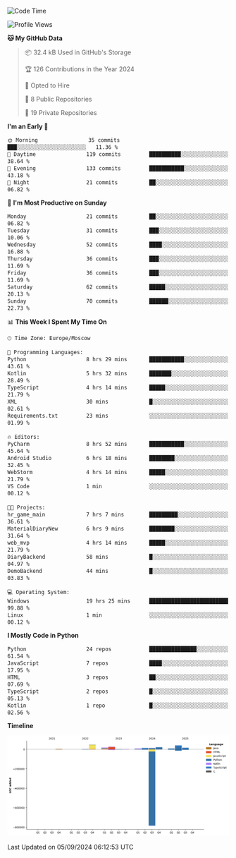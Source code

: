 <!--START_SECTION:waka-->
![Code Time](http://img.shields.io/badge/Code%20Time-506%20hrs%2028%20mins-blue)

![Profile Views](http://img.shields.io/badge/Profile%20Views-9-blue)

**🐱 My GitHub Data** 

> 📦 32.4 kB Used in GitHub's Storage 
 > 
> 🏆 126 Contributions in the Year 2024
 > 
> 💼 Opted to Hire
 > 
> 📜 8 Public Repositories 
 > 
> 🔑 19 Private Repositories 
 > 
**I'm an Early 🐤** 

```text
🌞 Morning                35 commits          ███░░░░░░░░░░░░░░░░░░░░░░   11.36 % 
🌆 Daytime                119 commits         ██████████░░░░░░░░░░░░░░░   38.64 % 
🌃 Evening                133 commits         ███████████░░░░░░░░░░░░░░   43.18 % 
🌙 Night                  21 commits          ██░░░░░░░░░░░░░░░░░░░░░░░   06.82 % 
```
📅 **I'm Most Productive on Sunday** 

```text
Monday                   21 commits          ██░░░░░░░░░░░░░░░░░░░░░░░   06.82 % 
Tuesday                  31 commits          ███░░░░░░░░░░░░░░░░░░░░░░   10.06 % 
Wednesday                52 commits          ████░░░░░░░░░░░░░░░░░░░░░   16.88 % 
Thursday                 36 commits          ███░░░░░░░░░░░░░░░░░░░░░░   11.69 % 
Friday                   36 commits          ███░░░░░░░░░░░░░░░░░░░░░░   11.69 % 
Saturday                 62 commits          █████░░░░░░░░░░░░░░░░░░░░   20.13 % 
Sunday                   70 commits          ██████░░░░░░░░░░░░░░░░░░░   22.73 % 
```


📊 **This Week I Spent My Time On** 

```text
🕑︎ Time Zone: Europe/Moscow

💬 Programming Languages: 
Python                   8 hrs 29 mins       ███████████░░░░░░░░░░░░░░   43.61 % 
Kotlin                   5 hrs 32 mins       ███████░░░░░░░░░░░░░░░░░░   28.49 % 
TypeScript               4 hrs 14 mins       █████░░░░░░░░░░░░░░░░░░░░   21.79 % 
XML                      30 mins             █░░░░░░░░░░░░░░░░░░░░░░░░   02.61 % 
Requirements.txt         23 mins             ░░░░░░░░░░░░░░░░░░░░░░░░░   01.99 % 

🔥 Editors: 
PyCharm                  8 hrs 52 mins       ███████████░░░░░░░░░░░░░░   45.64 % 
Android Studio           6 hrs 18 mins       ████████░░░░░░░░░░░░░░░░░   32.45 % 
WebStorm                 4 hrs 14 mins       █████░░░░░░░░░░░░░░░░░░░░   21.79 % 
VS Code                  1 min               ░░░░░░░░░░░░░░░░░░░░░░░░░   00.12 % 

🐱‍💻 Projects: 
hr_game_main             7 hrs 7 mins        █████████░░░░░░░░░░░░░░░░   36.61 % 
MaterialDiaryNew         6 hrs 9 mins        ████████░░░░░░░░░░░░░░░░░   31.64 % 
web_mvp                  4 hrs 14 mins       █████░░░░░░░░░░░░░░░░░░░░   21.79 % 
DiaryBackend             58 mins             █░░░░░░░░░░░░░░░░░░░░░░░░   04.97 % 
DemoBackend              44 mins             █░░░░░░░░░░░░░░░░░░░░░░░░   03.83 % 

💻 Operating System: 
Windows                  19 hrs 25 mins      █████████████████████████   99.88 % 
Linux                    1 min               ░░░░░░░░░░░░░░░░░░░░░░░░░   00.12 % 
```

**I Mostly Code in Python** 

```text
Python                   24 repos            ███████████████░░░░░░░░░░   61.54 % 
JavaScript               7 repos             ████░░░░░░░░░░░░░░░░░░░░░   17.95 % 
HTML                     3 repos             ██░░░░░░░░░░░░░░░░░░░░░░░   07.69 % 
TypeScript               2 repos             █░░░░░░░░░░░░░░░░░░░░░░░░   05.13 % 
Kotlin                   1 repo              █░░░░░░░░░░░░░░░░░░░░░░░░   02.56 % 
```



**Timeline**

![Lines of Code chart](https://raw.githubusercontent.com/adlemx/adlemx/main/assets/bar_graph.png)


 Last Updated on 05/09/2024 06:12:53 UTC
<!--END_SECTION:waka-->
